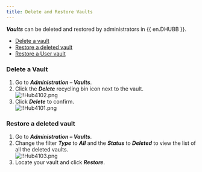 ```yaml
---
title: Delete and Restore Vaults
---
```

***Vaults*** can be deleted and restored by administrators in {{ en.DHUBB }}.  

* [Delete a vault](#delete-a-vault) 
* [Restore a deleted vault](#restore-a-deleted-vault) 
* [Restore a User vault](/kb/hub-business/how-to-articles/restore-user-vault/) 

### Delete a Vault 

1. Go to ***Administration – Vaults***. 
1. Click the ***Delete*** recycling bin icon next to the vault.  
![!!Hub4102.png](https://webdevolutions.azureedge.net/docs/en/hub/Hub4102.png) 
1. Click ***Delete*** to confirm.  
![!!Hub4101.png](https://webdevolutions.azureedge.net/docs/en/hub/Hub4101.png) 

### Restore a deleted vault 

1. Go to ***Administration – Vaults***. 
1. Change the filter ***Type*** to ***All*** and the ***Status*** to ***Deleted*** to view the list of all the deleted vaults.  
![!!Hub4103.png](https://webdevolutions.azureedge.net/docs/en/hub/Hub4103.png) 
1. Locate your vault and click ***Restore***. 
